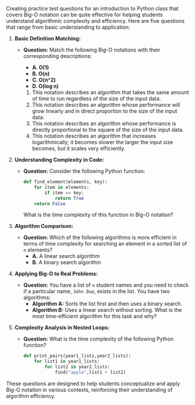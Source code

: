 Creating practice test questions for an introduction to Python class that covers Big-O notation can be quite effective for helping students understand algorithmic complexity and efficiency. Here are five questions that range from basic understanding to application:

1. **Basic Definition Matching:**
   - **Question:** Match the following Big-O notations with their corresponding descriptions:
     - **A. O(1)**
     - **B. O(n)**
     - **C. O(n^2)**
     - **D. O(log n)**

     1. This notation describes an algorithm that takes the same amount of time to run regardless of the size of the input data.
     2. This notation describes an algorithm whose performance will grow linearly and in direct proportion to the size of the input data.
     3. This notation describes an algorithm whose performance is directly proportional to the square of the size of the input data.
     4. This notation describes an algorithm that increases logarithmically; it becomes slower the larger the input size becomes, but it scales very efficiently.


2. **Understanding Complexity in Code:**
   - **Question:** Consider the following Python function:
     ```python
     def find_element(elements, key):
         for item in elements:
             if item == key:
                 return True
         return False
     ```
     What is the time complexity of this function in Big-O notation?

 
3. **Algorithm Comparison:**
   - **Question:** Which of the following algorithms is more efficient in terms of time complexity for searching an element in a sorted list of `n` elements?
     - **A.** A linear search algorithm
     - **B.** A binary search algorithm

 
4. **Applying Big-O to Real Problems:**
   - **Question:** You have a list of `n` student names and you need to check if a particular name, `John Doe`, exists in the list. You have two algorithms:
     - **Algorithm A:** Sorts the list first and then uses a binary search.
     - **Algorithm B:** Uses a linear search without sorting.
     What is the most time-efficient algorithm for this task and why?

 
5. **Complexity Analysis in Nested Loops:**
   - **Question:** What is the time complexity of the following Python function?
     ```python
     def print_pairs(year1_lists,year2_lists):
         for list1 in year1_lists:
             for list2 in year2_lists:
                 find("apple",list1 + list2)
     ```
  
These questions are designed to help students conceptualize and apply Big-O notation in various contexts, reinforcing their understanding of algorithm efficiency.
